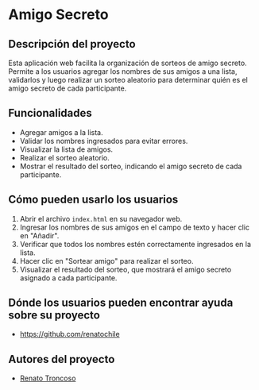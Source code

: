 # Amigo Secreto

## Descripción del proyecto

Esta aplicación web facilita la organización de sorteos de amigo secreto. Permite a los usuarios agregar los nombres de sus amigos a una lista, validarlos y luego realizar un sorteo aleatorio para determinar quién es el amigo secreto de cada participante.

## Funcionalidades

*   Agregar amigos a la lista.
*   Validar los nombres ingresados para evitar errores.
*   Visualizar la lista de amigos.
*   Realizar el sorteo aleatorio.
*   Mostrar el resultado del sorteo, indicando el amigo secreto de cada participante.

## Cómo pueden usarlo los usuarios

1.  Abrir el archivo `index.html` en su navegador web.
2.  Ingresar los nombres de sus amigos en el campo de texto y hacer clic en "Añadir".
3.  Verificar que todos los nombres estén correctamente ingresados en la lista.
4.  Hacer clic en "Sortear amigo" para realizar el sorteo.
5.  Visualizar el resultado del sorteo, que mostrará el amigo secreto asignado a cada participante.

## Dónde los usuarios pueden encontrar ayuda sobre su proyecto

*   https://github.com/renatochile

## Autores del proyecto

*   [Renato Troncoso](https://github.com/renatochile)
